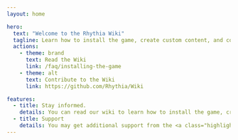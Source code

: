```yaml
---
layout: home

hero:
  text: "Welcome to the Rhythia Wiki"
  tagline: Learn how to install the game, create custom content, and contribute to the game!
  actions:
    - theme: brand
      text: Read the Wiki
      link: /faq/installing-the-game
    - theme: alt
      text: Contribute to the Wiki
      link: https://github.com/Rhythia/Wiki

features:
  - title: Stay informed.
    details: You can read our wiki to learn how to install the game, create custom content, contribute to the game and more!
  - title: Support
    details: You may get additional support from the <a class="highlight" href="https://discord.gg/rhythia">official Rhythia Discord server</a>.
---
```


<style>
a.highlight {
  color: #3e63dd;
  text-decoration: underline;
}
</style>
